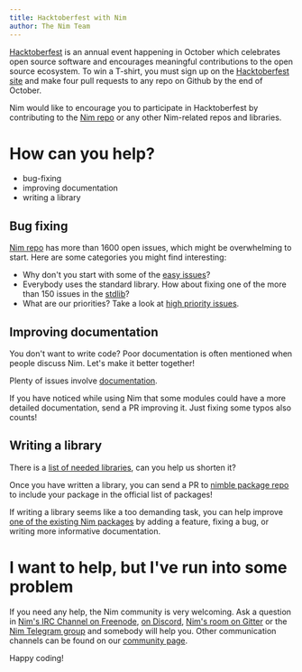 ```yaml
---
title: Hacktoberfest with Nim
author: The Nim Team
---
```


[Hacktoberfest](https://hacktoberfest.digitalocean.com/) is an annual event happening in October which celebrates open source software and encourages meaningful contributions to the open source ecosystem.
To win a T-shirt, you must sign up on the [Hacktoberfest site](https://hacktoberfest.digitalocean.com/) and make four pull requests to any repo on Github by the end of October.

Nim would like to encourage you to participate in Hacktoberfest by contributing to the [Nim repo](https://github.com/nim-lang/nim) or any other Nim-related repos and libraries.



# How can you help?

* bug-fixing
* improving documentation
* writing a library


## Bug fixing

[Nim repo](https://github.com/nim-lang/nim) has more than 1600 open issues, which might be overwhelming to start.
Here are some categories you might find interesting:

* Why don't you start with some of the [easy issues](https://github.com/nim-lang/nim/issues?q=is%3Aopen+is%3Aissue+label%3AEasy)?
* Everybody uses the standard library. How about fixing one of the more than 150 issues in the [stdlib](https://github.com/nim-lang/nim/issues?q=is%3Aopen+is%3Aissue+label%3AStdlib)?
* What are our priorities? Take a look at [high priority issues](https://github.com/nim-lang/nim/issues?q=is%3Aopen+is%3Aissue+label%3A"High+Priority").


## Improving documentation

You don't want to write code?
Poor documentation is often mentioned when people discuss Nim.
Let's make it better together!

Plenty of issues involve [documentation](https://github.com/nim-lang/nim/issues?q=is%3Aopen+is%3Aissue+label%3ADocumentation).

If you have noticed while using Nim that some modules could have a more detailed documentation, send a PR improving it.
Just fixing some typos also counts!


## Writing a library

There is a [list of needed libraries](https://github.com/nim-lang/needed-libraries/issues), can you help us shorten it?

Once you have written a library, you can send a PR to [nimble package repo](https://github.com/nim-lang/nimble) to include your package in the official list of packages!

If writing a library seems like a too demanding task, you can help improve [one of the existing Nim packages](https://nimble.directory/) by adding a feature, fixing a bug, or writing more informative documentation.



# I want to help, but I've run into some problem

If you need any help, the Nim community is very welcoming.
Ask a question in [Nim's IRC Channel on Freenode](irc://freenode.net/nim), [on Discord](https://discord.gg/nim), [Nim's room on Gitter](https://gitter.im/nim-lang/Nim) or the [Nim Telegram group](https://t.me/nim_lang) and somebody will help you.
Other communication channels can be found on our [community page](https://nim-lang.org/community.html).

Happy coding!
